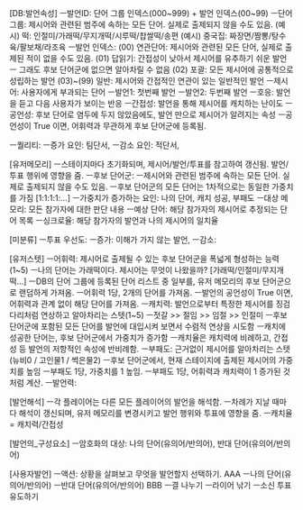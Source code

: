[DB:발언속성]
ㅡ발언ID: 단어 그룹 인덱스(000~999) + 발언 인덱스(00~99)
	ㅡ단어 그룹: 제시어와 관련된 범주에 속하는 모든 단어. 실제로 출제되지 않을 수도 있음.
		(예시) 떡: 인절미/가래떡/무지개떡/시루떡/찹쌀떡/송편
		(예시) 중국집: 짜장면/짬뽕/탕수육/팔보채/라조육
	ㅡ발언 인덱스:
		(00) 연관단어: 제시어와 관련된 모든 단어, 실제로 출제된 적이 없을 수도 있음.
		(01) 답읽기: 간접성이 낮아서 제시어를 유추하기 쉬운 발언 ㅡ 그래도 후보 단어군에 없으면 알아차릴 수 없음
		(02) 포괄: 모든 제시어에 공통적으로 성립하는 발언
		(03)~(99) 일반: 제시어와 간접적인 연관이 있는 일반적인 발언
ㅡ제시어: 사용자에게 부과되는 단어
ㅡ발언1: 첫번째 발언
ㅡ발언2: 두번째 발언
ㅡ호응: 발언을 듣고 다음 사용자가 보이는 반응
ㅡ간접성: 발언을 통해 제시어를 캐치하는 난이도
ㅡ공언성: 후보 단어로 염두에 두지 않았음에도, 발언 만으로 제시어가 알려지는 속성
	ㅡ공언성이 True 이면, 어휘력과 무관하게 후보 단어군에 등록됨.

ㅡ퀄리티:
	ㅡ증가 요인: 팀단서, 
	ㅡ감소 요인: 적단서, 

[유저메모리]
ㅡ스테이지마다 초기화되며, 제시어/발언/투표를 참고하여 갱신됨. 발언/투표 행위에 영향을 줌.
ㅡ후보 단어군:
	ㅡ제시어와 관련된 범주에 속하는 모든 단어. 실제로 출제되지 않을 수도 있음.
	ㅡ후보 단어군의 모든 단어는 1차적으로는 동일한 가중치를 가짐 [1:1:1:1:...]
	ㅡ가중치가 증가하는 요인: 나의 단어, 캐치 성공, 부패도
ㅡ대상 메모리: 모든 참가자에 대한 판단 내용
	ㅡ예상 단어: 해당 참가자의 제시어로 추정되는 단어 목록
	ㅡ싱크로율: 해당 참가자의 발언과 나의 제시어의 일치율

[미분류]
ㅡ투표 우선도:
	ㅡ증가: 이해가 가지 않는 발언, 
	ㅡ감소: 

[유저스텟]
ㅡ어휘력: 제시어로 출제될 수 있는 후보 단어군을 폭넓게 형성하는 능력(1~5)
	ㅡ나의 단어는 가래떡이다. 제시어는 무엇이 나왔을까? [가래떡/인절미/무지개떡...]
	ㅡDB의 단어 그룹에 등록된 단어 리스트 중 일부를, 유저 메모리의 후보 단어군으로 랜덤하게 가져옴.
	ㅡ어휘력 1당, 2개의 단어를 가져옴.
	ㅡ발언의 공언성이 True 이면, 어휘력과 관계 없이 해당 단어를 가져옴.
ㅡ캐치력: 발언으로부터 특정한 제시어를 징검다리처럼 연상하고 알아차리는 스텟(1~5)
	ㅡ젓갈 >> 절임 >> 임절 >> 인절미
	ㅡ후보 단어군에 포함된 모든 단어를 발언에 대입시켜 보면서 수렴적 연상을 시도함
	ㅡ캐치에 성공한 단어는, 후보 단어군에서 가중치가 증가함
	ㅡ캐치율은 캐치력에 비례하고, 간접성 등 발언의 저항적인 속성에 반비례함.
ㅡ부패도: 근거없이 제시어를 알아차리는 스텟 (뉴비0 / 고인물1 / 썩은물2)
	ㅡ후보 단어군에서, 현재 스테이지에 출제된 제시어의 가중치를 높임
	ㅡ부패도 1당, 가중치를 1 높임.
	ㅡ부패도 1당, 어휘력과 캐치력이 1 증가된 것처럼 계산.
ㅡ발언력: 

[발언해석]
ㅡ각 플레이어는 다른 모든 플레이어의 발언을 해석함.
ㅡ차례가 지날 때마다 해석이 갱신되며, 유저 메모리를 변경시키고 발언 행위와 투표에 영향을 줌.
ㅡ캐치율 = 캐치력/간접성

[발언의_구성요소]
ㅡ암호화의 대상: 나의 단어(유의어/반의어), 반대 단어(유의어/반의어)

[사용자발언]
ㅡ액션: 상황을 살펴보고 무엇을 발언할지 선택하기.
	AAA
		ㅡ나의 단어(유의어/반의어)
		ㅡ반대 단어(유의어/반의어)
	BBB
		ㅡ결 나누기
		ㅡ라이어 낚기
		ㅡ소신 투표 유도하기
